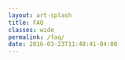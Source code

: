```yaml
---
layout: art-splash
title: FAQ
classes: wide
permalink: /faq/
date: 2016-03-23T11:48:41-04:00
---
```

